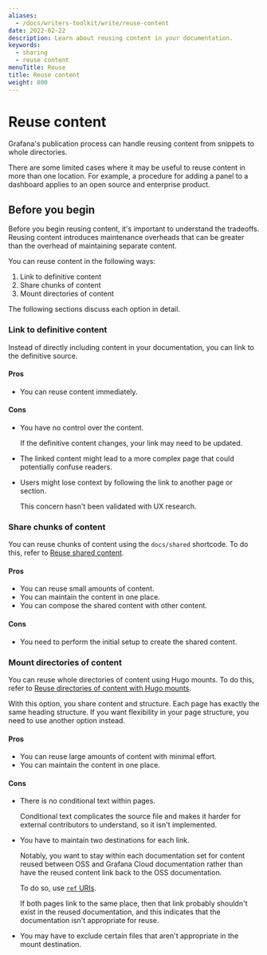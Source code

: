```yaml
---
aliases:
  - /docs/writers-toolkit/write/reuse-content
date: 2022-02-22
description: Learn about reusing content in your documentation.
keywords:
  - sharing
  - reuse content
menuTitle: Reuse
title: Reuse content
weight: 800
---
```


# Reuse content

Grafana's publication process can handle reusing content from snippets to whole directories.

There are some limited cases where it may be useful to reuse content in more than one location.
For example, a procedure for adding a panel to a dashboard applies to an open source and enterprise product.

## Before you begin

Before you begin reusing content, it's important to understand the tradeoffs.
Reusing content introduces maintenance overheads that can be greater than the overhead of maintaining separate content.

You can reuse content in the following ways:

1. Link to definitive content
1. Share chunks of content
1. Mount directories of content

The following sections discuss each option in detail.

### Link to definitive content

Instead of directly including content in your documentation, you can link to the definitive source.

#### Pros

- You can reuse content immediately.

#### Cons

- You have no control over the content.

  If the definitive content changes, your link may need to be updated.

- The linked content might lead to a more complex page that could potentially confuse readers.

- Users might lose context by following the link to another page or section.

  This concern hasn't been validated with UX research.

### Share chunks of content

You can reuse chunks of content using the `docs/shared` shortcode.
To do this, refer to [Reuse shared content](https://grafana.com/docs/writers-toolkit/write/reuse-content/reuse-shared-content/).

#### Pros

- You can reuse small amounts of content.
- You can maintain the content in one place.
- You can compose the shared content with other content.

#### Cons

- You need to perform the initial setup to create the shared content.

### Mount directories of content

You can reuse whole directories of content using Hugo mounts.
To do this, refer to [Reuse directories of content with Hugo mounts](https://grafana.com/docs/writers-toolkit/write/reuse-content/reuse-directories/).

With this option, you share content and structure.
Each page has exactly the same heading structure.
If you want flexibility in your page structure, you need to use another option instead.

#### Pros

- You can reuse large amounts of content with minimal effort.
- You can maintain the content in one place.

#### Cons

- There is no conditional text within pages.

  Conditional text complicates the source file and makes it harder for external contributors to understand, so it isn't implemented.

- You have to maintain two destinations for each link.

  Notably, you want to stay within each documentation set for content reused between OSS and Grafana Cloud documentation rather than have the reused content link back to the OSS documentation.

  To do so, use [`ref` URIs](https://grafana.com/docs/writers-toolkit/write/links/#link-from-source-content-thats-used-in-multiple-projects).

  If both pages link to the same place, then that link probably shouldn't exist in the reused documentation, and this indicates that the documentation isn't appropriate for reuse.

- You may have to exclude certain files that aren't appropriate in the mount destination.
